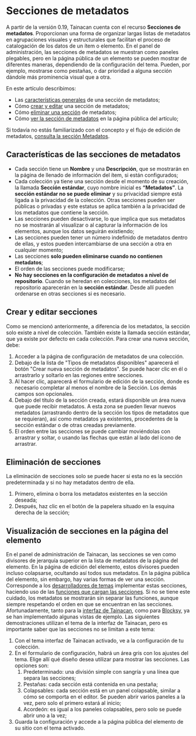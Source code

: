# Secciones de metadatos


A partir de la versión 0.19, Tainacan cuenta con el recurso **Secciones de metadatos**. Proporcionan una forma de organizar largas listas de metadatos en agrupaciones visuales y estructurales que facilitan el proceso de catalogación de los datos de un ítem o elemento. En el panel de administración, las secciones de metadatos se muestran como paneles plegables, pero en la página pública de un elemento se pueden mostrar de diferentes maneras, dependiendo de la configuración del tema. Pueden, por ejemplo, mostrarse como pestañas, o dar prioridad a alguna sección dándole más prominencia visual que a otra.

En este artículo describimos:

- Las [características generales](#características-de-las-secciones-de-metadatos) de una sección de metadatos;
- Cómo [crear y editar](#crear-y-editar-secciones) una sección de metadatos;
- Cómo [eliminar una sección](#eliminación-de-secciones) de metadatos;
- Cómo [ver la sección de metadatos](#visualización-de-secciones-en-la-página-del-elemento) en la página pública del artículo;

Si todavía no estás familiarizado con el concepto y el flujo de edición de metadatos, [consulta la sección Metadatos](/es-mx/metadata.md).

## Características de las secciones de metadatos

- Cada sección tiene un **Nombre** y una **Descripción**, que se mostrarán en la página de llenado de información del ítem, si están configurados;
- Cada colección ya tiene una sección desde el momento de su creación, la llamada **Sección estándar**, cuyo nombre inicial es **“Metadatos”**. La **sección estándar no se puede eliminar** y su privacidad siempre está ligada a la privacidad de la colección. Otras secciones pueden ser públicas o privadas y este estatus se aplica también a la privacidad de los metadatos que contiene la sección.
- Las secciones pueden desactivarse, lo que implica que sus metadatos no se mostrarán al visualizar o al capturar la información de los elementos, aunque los datos seguirán existiendo;
- Las secciones pueden tener un número indefinido de metadatos dentro de ellas, y estos pueden intercambiarse de una sección a otra en cualquier momento;
- Las secciones **solo pueden eliminarse cuando no contienen metadatos**;
- El orden de las secciones puede modificarse;
- **No hay secciones en la configuración de metadatos a nivel de repositorio**. Cuando se heredan en colecciones, los metadatos del repositorio aparecerán en la **sección estándar**. Desde allí pueden ordenarse en otras secciones si es necesario.

## Crear y editar secciones

Como se mencionó anteriormente, a diferencia de los metadatos, la sección solo existe a nivel de colección. También existe la llamada sección estándar, que ya existe por defecto en cada colección. Para crear una nueva sección, debe:

1. Acceder a la página de configuración de metadatos de una colección.
2. Debajo de la lista de "Tipos de metadatos disponibles" aparecerá el botón "Crear nueva sección de metadatos". Se puede hacer clic en él o arrastrarlo y soltarlo en las regiones entre secciones.
3. Al hacer clic, aparecerá el formulario de edición de la sección, donde es necesario completar al menos el nombre de la Sección. Los demás campos son opcionales.
4. Debajo del título de la sección creada, estará disponible un área nueva que puede recibir metadatos. A esta zona se pueden llevar nuevos metadatos (arrastrando dentro de la sección los tipos de metadatos que se requieran), así como metadatos ya existentes, procedentes de la sección estándar o de otras creadas previamente.
5. El orden entre las secciones se puede cambiar moviéndolas con arrastrar y soltar, o usando las flechas que están al lado del ícono de arrastrar.

## Eliminación de secciones

La eliminación de secciones solo se puede hacer si esta no es la sección predeterminada y si no hay metadatos dentro de ella.

1. Primero, elimina o borra los metadatos existentes en la sección deseada;
2. Después, haz clic en el botón de la papelera situado en la esquina derecha de la sección;

## Visualización de secciones en la página del elemento

En el panel de administración de Tainacan, las secciones se ven como divisores de jerarquía superior en la lista de metadatos de la página del elemento. En la página de edición del elemento, estos divisores pueden incluso colapsarse, ocultando así todos sus metadatos. En la página pública del elemento, sin embargo, hay varias formas de ver una sección. Corresponde a los [desarrolladores de temas](/dev/creating-compatible-themes) implementar estas secciones, haciendo uso de las [funciones que cargan las secciones](https://github.com/tainacan/tainacan/blob/develop/src/classes/theme-helper/template-tags.php ":ignore"). Si no se tiene este cuidado, los metadatos se mostrarán sin separar las funciones, aunque siempre respetando el orden en que se encuentran en las secciones. Afortunadamente, tanto para la [interfaz de Tainacan](/es-mx/theme.md#tainacan-interface), como para [Blocksy](/es-mx/theme.md#tainacan-interface), ya se han implementado algunas vistas de ejemplo. Las siguientes demostraciones utilizan el tema de la interfaz de Tainacan, pero es importante saber que las secciones no se limitan a este tema:

1. Con el tema interfaz de Tainacan activado, ve a la configuración de tu colección.
2. En el formulario de configuración, habrá un área gris con los ajustes del tema. Elige allí qué diseño desea utilizar para mostrar las secciones. Las opciones son:
   1. Predeterminado: una división simple con sangría y una línea que separa las secciones;
   2. Pestañas: cada sección está contenida en una pestaña;
   3. Colapsables: cada sección está en un panel colapsable, similar a cómo se comporta en el editor. Se pueden abrir    varios paneles a la vez, pero solo el primero estará al inicio;
   4. Acordeón: es igual a los paneles colapsables, pero solo se puede abrir uno a la vez;
3. Guarda la configuración y accede a la página pública del elemento de su sitio con el tema activado.
